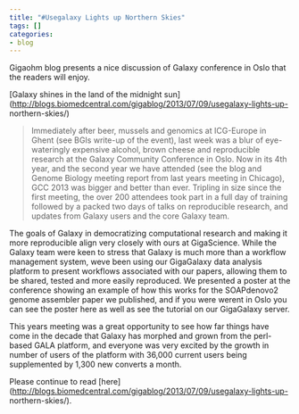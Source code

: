 ```yaml
---
title: "#Usegalaxy Lights up Northern Skies"
tags: []
categories:
- blog
---
```

Gigaohm blog presents a nice discussion of Galaxy conference in Oslo that the
readers will enjoy.
<!--more-->

[Galaxy shines in the land of the midnight
sun](http://blogs.biomedcentral.com/gigablog/2013/07/09/usegalaxy-lights-up-
northern-skies/)

> Immediately after beer, mussels and genomics at ICG-Europe in Ghent (see
BGIs write-up of the event), last week was a blur of eye-wateringly expensive
alcohol, brown cheese and reproducible research at the Galaxy Community
Conference in Oslo. Now in its 4th year, and the second year we have attended
(see the blog and Genome Biology meeting report from last years meeting in
Chicago), GCC 2013 was bigger and better than ever. Tripling in size since the
first meeting, the over 200 attendees took part in a full day of training
followed by a packed two days of talks on reproducible research, and updates
from Galaxy users and the core Galaxy team.

The goals of Galaxy in democratizing computational research and making it more
reproducible align very closely with ours at GigaScience. While the Galaxy
team were keen to stress that Galaxy is much more than a workflow management
system, weve been using our GigaGalaxy data analysis platform to present
workflows associated with our papers, allowing them to be shared, tested and
more easily reproduced. We presented a poster at the conference showing an
example of how this works for the SOAPdenovo2 genome assembler paper we
published, and if you were werent in Oslo you can see the poster here as well
as see the tutorial on our GigaGalaxy server.

This years meeting was a great opportunity to see how far things have come in
the decade that Galaxy has morphed and grown from the perl-based GALA
platform, and everyone was very excited by the growth in number of users of
the platform with 36,000 current users being supplemented by 1,300 new
converts a month.

Please continue to read
[here](http://blogs.biomedcentral.com/gigablog/2013/07/09/usegalaxy-lights-up-
northern-skies/).

